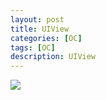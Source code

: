 ```yaml
---
layout: post
title: UIView
categories: [OC]
tags: [OC]
description: UIView
---
```



<img src="{{ site.BASE_PATH }}/assets/post/UIView.svg" />
